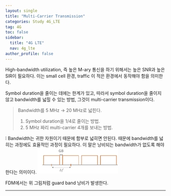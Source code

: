 ```yaml
---
layout: single
title: "Multi-Carrier Transmission"
categories: Study 4G_LTE
tag: 4G
toc: false
sidebar:
  title: "4G LTE"
  nav: 4g_lte
author_profile: false
---
```


High-bandwidth utilization, 즉 높은 M-ary 통신을 하기 위해서는 높은 SNR과 높은 SIR이 필요하다. 이는 small cell 환경, traffic 이 적은 환경에서 동작해야 함을 의미한다.

Symbol duration을 줄이는 데에는 한계가 있고, 따라서 symbol duration을 줄이지 않고 bandwidth를 넓힐 수 있는 방법, 그것이 multi-carrier transmission이다.

> Bandwidth를 5 MHz -> 20 MHz로 넓힌다.
> 
> 1. Symbol duration을 1/4로 줄이는 방법.
> 2. 5 MHz 짜리 multi-carrier 4개를 보내는 방법.

<div class = "notice" markdown = "1">
❕ Bandwidth는 귀한 자원이기 때문에 함부로 넓히면 안된다. 때문에 bandwidth를 넓히는 과정에도 효율적인 과정이 필요하다. 이 말은 낭비되는 bandwidth가 없도록 해야한다는 의미이다.

<img src="/images/4g_lte-2.4/graph_1.png" width="50%" height="50%" />

FDM에서는 위 그림처럼 guard band 낭비가 발생한다.

</div>


---